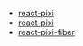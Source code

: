 - [react-pixi](https://github.com/Izzimach/react-pixi)
- [react-pixi](https://github.com/inlet/react-pixi)
- [react-pixi-fiber](https://github.com/michalochman/react-pixi-fiber)

